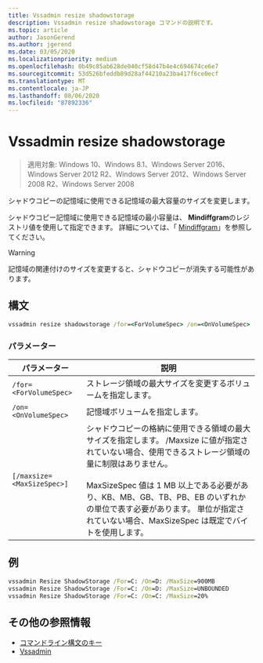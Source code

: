 ```yaml
---
title: Vssadmin resize shadowstorage
description: Vssadmin resize shadowstorage コマンドの説明です。
ms.topic: article
author: JasonGerend
ms.author: jgerend
ms.date: 03/05/2020
ms.localizationpriority: medium
ms.openlocfilehash: 0b49c85ab628de040cf58d47b4e4c694674ce6e7
ms.sourcegitcommit: 53d526bfeddb89d28af44210a23ba417f6ce0ecf
ms.translationtype: MT
ms.contentlocale: ja-JP
ms.lasthandoff: 08/06/2020
ms.locfileid: "87892336"
---
```

# <a name="vssadmin-resize-shadowstorage"></a>Vssadmin resize shadowstorage

> 適用対象: Windows 10、Windows 8.1、Windows Server 2016、Windows Server 2012 R2、Windows Server 2012、Windows Server 2008 R2、Windows Server 2008

シャドウコピーの記憶域に使用できる記憶域の最大容量のサイズを変更します。

シャドウコピー記憶域に使用できる記憶域の最小容量は、 **Mindiffgram**のレジストリ値を使用して指定できます。 詳細については、「 [Mindiffgram](/windows/win32/backup/registry-keys-for-backup-and-restore#mindiffareafilesize)」を参照してください。

> [!WARNING]
> 記憶域の関連付けのサイズを変更すると、シャドウコピーが消失する可能性があります。

## <a name="syntax"></a>構文

```cmd
vssadmin resize shadowstorage /for=<ForVolumeSpec> /on=<OnVolumeSpec> [/maxsize=<MaxSizeSpec>]
```

### <a name="parameters"></a>パラメーター

|パラメーター|説明|
|---|---|
`/for=<ForVolumeSpec>`  | ストレージ領域の最大サイズを変更するボリュームを指定します。
`/on=<OnVolumeSpec>` | 記憶域ボリュームを指定します。
`[/maxsize=<MaxSizeSpec>]` |  シャドウコピーの格納に使用できる領域の最大サイズを指定します。 /Maxsize に値が指定されていない場合、使用できるストレージ領域の量に制限はありません。  <br> <br> MaxSizeSpec 値は 1 MB 以上である必要があり、KB、MB、GB、TB、PB、EB のいずれかの単位で表す必要があります。 単位が指定されていない場合、MaxSizeSpec は既定でバイトを使用します。

## <a name="examples"></a>例

```cmd
vssadmin Resize ShadowStorage /For=C: /On=D: /MaxSize=900MB
vssadmin Resize ShadowStorage /For=C: /On=D: /MaxSize=UNBOUNDED
vssadmin Resize ShadowStorage /For=C: /On=C: /MaxSize=20%
```

## <a name="additional-references"></a>その他の参照情報

* [コマンドライン構文のキー](./command-line-syntax-key.md)
* [Vssadmin](vssadmin.md)
